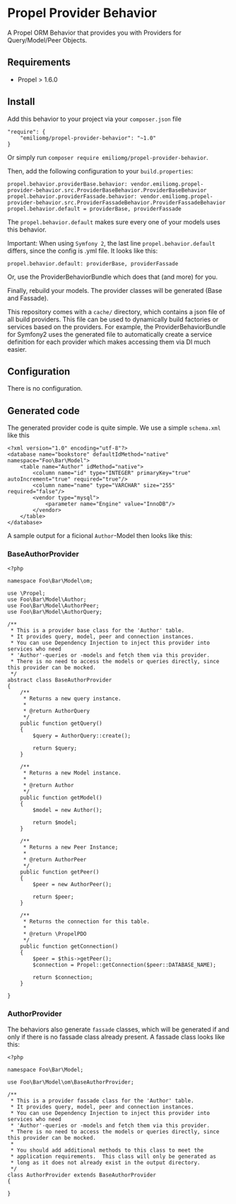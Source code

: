 # Propel Provider Behavior

A Propel ORM Behavior that provides you with Providers for Query/Model/Peer Objects.

## Requirements

- Propel > 1.6.0

## Install

Add this behavior to your project via your `composer.json` file

    "require": {
        "emiliomg/propel-provider-behavior": "~1.0"
    }

Or simply run `composer require emiliomg/propel-provider-behavior`.

Then, add the following configuration to your `build.properties`:

    propel.behavior.providerBase.behavior: vendor.emiliomg.propel-provider-behavior.src.ProviderBaseBehavior.ProviderBaseBehavior
    propel.behavior.providerFassade.behavior: vendor.emiliomg.propel-provider-behavior.src.ProviderFassadeBehavior.ProviderFassadeBehavior
    propel.behavior.default = providerBase, providerFassade

The `propel.behavior.default` makes sure every one of your models uses this behavior.

Important: When using `Symfony 2`, the last line `propel.behavior.default` differs, since the config is .yml file. It looks like this:
    
    propel.behavior.default: providerBase, providerFassade

Or, use the ProviderBehaviorBundle which does that (and more) for you.

Finally, rebuild your models. The provider classes will be generated (Base and Fassade).

This repository comes with a `cache/` directory, which contains a json file of all build providers. This file can be used to dynamically build factories or services based on the providers. For example, the ProviderBehaviorBundle for Symfony2 uses the generated file to automatically create a service definition for each provider which makes accessing them via DI much easier.

## Configuration

There is no configuration.

## Generated code

The generated provider code is quite simple. We use a simple `schema.xml` like this

    <?xml version="1.0" encoding="utf-8"?>
    <database name="bookstore" defaultIdMethod="native" namespace="Foo\Bar\Model">
        <table name="Author" idMethod="native">
            <column name="id" type="INTEGER" primaryKey="true" autoIncrement="true" required="true"/>
            <column name="name" type="VARCHAR" size="255" required="false"/>
            <vendor type="mysql">
                <parameter name="Engine" value="InnoDB"/>
            </vendor>
        </table>
    </database>

A sample output for a ficional `Author`-Model then looks like this:

### BaseAuthorProvider

    <?php
    
    namespace Foo\Bar\Model\om;
    
    use \Propel;
    use Foo\Bar\Model\Author;
    use Foo\Bar\Model\AuthorPeer;
    use Foo\Bar\Model\AuthorQuery;
    
    /**
     * This is a provider base class for the 'Author' table.
     * It provides query, model, peer and connection instances.
     * You can use Dependency Injection to inject this provider into services who need
     * 'Author'-queries or -models and fetch them via this provider.
     * There is no need to access the models or queries directly, since this provider can be mocked.
     */
    abstract class BaseAuthorProvider
    {
        /**
         * Returns a new query instance.
         *
         * @return AuthorQuery
         */
        public function getQuery()
        {
            $query = AuthorQuery::create();
    
            return $query;
        }
    
        /**
         * Returns a new Model instance.
         *
         * @return Author
         */
        public function getModel()
        {
            $model = new Author();
    
            return $model;
        }
    
        /**
         * Returns a new Peer Instance;
         *
         * @return AuthorPeer
         */
        public function getPeer()
        {
            $peer = new AuthorPeer();
    
            return $peer;
        }
    
        /**
         * Returns the connection for this table.
         *
         * @return \PropelPDO
         */
        public function getConnection()
        {
            $peer = $this->getPeer();
            $connection = Propel::getConnection($peer::DATABASE_NAME);
    
            return $connection;
        }
    
    }

### AuthorProvider
The behaviors also generate `fassade` classes, which will be generated if and only if there is no fassade class already present. A fassade class looks like this:

    <?php
    
    namespace Foo\Bar\Model;
    
    use Foo\Bar\Model\om\BaseAuthorProvider;
    
    /**
     * This is a provider fassade class for the 'Author' table.
     * It provides query, model, peer and connection instances.
     * You can use Dependency Injection to inject this provider into services who need
     * 'Author'-queries or -models and fetch them via this provider.
     * There is no need to access the models or queries directly, since this provider can be mocked.
     *
     * You should add additional methods to this class to meet the
     * application requirements.  This class will only be generated as
     * long as it does not already exist in the output directory.
     */
    class AuthorProvider extends BaseAuthorProvider
    {
    
    }
